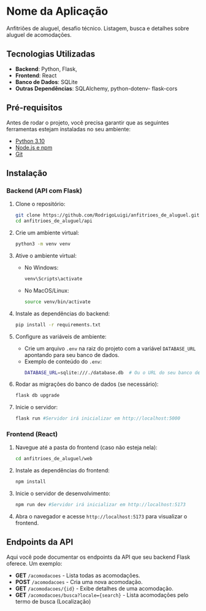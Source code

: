 # Nome da Aplicação

  Anfitriões de aluguel, desafio técnico. 
  Listagem, busca e detalhes sobre aluguel de acomodações.

## Tecnologias Utilizadas

- **Backend**: Python, Flask,
- **Frontend**: React
- **Banco de Dados**: SQLite
- **Outras Dependências**: SQLAlchemy, python-dotenv- flask-cors

## Pré-requisitos

Antes de rodar o projeto, você precisa garantir que as seguintes ferramentas estejam instaladas no seu ambiente:

- [Python 3.10](https://www.python.org/downloads/)
- [Node.js e npm](https://nodejs.org/)
- [Git](https://git-scm.com/)

## Instalação

### Backend (API com Flask)

1. Clone o repositório:

    ```bash
    git clone https://github.com/RodrigoLuigi/anfitrioes_de_aluguel.git
    cd anfitrioes_de_aluguel/api

2. Crie um ambiente virtual:

    ```bash
    python3 -m venv venv
    ```

3. Ative o ambiente virtual:
   - No Windows:
     ```bash
     venv\Scripts\activate
     ```
   - No MacOS/Linux:
     ```bash
     source venv/bin/activate
     ```

4. Instale as dependências do backend:

    ```bash
    pip install -r requirements.txt
    ```

5. Configure as variáveis de ambiente:
   - Crie um arquivo `.env` na raiz do projeto com a variável `DATABASE_URL` apontando para seu banco de dados.
   - Exemplo de conteúdo do `.env`:
     ```bash
     DATABASE_URL=sqlite:///./database.db  # Ou o URL do seu banco de dados
     ```

6. Rodar as migrações do banco de dados (se necessário):

    ```bash
    flask db upgrade
    ```

7. Inicie o servidor:

    ```bash
    flask run #Servidor irá inicializar em http://localhost:5000
    ```

### Frontend (React)

1. Navegue até a pasta do frontend (caso não esteja nela):

    ```bash
    cd anfitrioes_de_aluguel/web
    ```

2. Instale as dependências do frontend:

    ```bash
    npm install
    ```

3. Inicie o servidor de desenvolvimento:

    ```bash
    npm run dev #Servidor irá inicializar em http://localhost:5173
    ```

4. Abra o navegador e acesse `http://localhost:5173` para visualizar o frontend.

## Endpoints da API

Aqui você pode documentar os endpoints da API que seu backend Flask oferece. Um exemplo:

- **GET** `/acomodacoes` - Lista todas as acomodações.
- **POST** `/acomodacoes` - Cria uma nova acomodação.
- **GET** `/acomodacoes/{id}` - Exibe detalhes de uma acomodação.
- **GET** `/acomodacoes/busca?locale={search}` - Lista acomodações pelo termo de busca (Localização)

